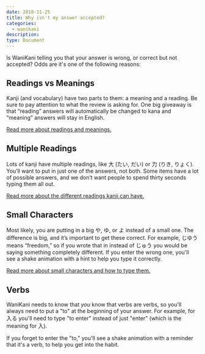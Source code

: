 ```yaml
---
date: 2018-11-25
title: Why isn't my answer accepted?
categories:
  - wanikani
description:
type: Document
---
```


Is WaniKani telling you that your answer is wrong, or correct but not accepted? Odds are it's one of the following reasons:

## Readings vs Meanings

Kanji (and vocabulary) have two parts to them: a meaning and a reading. Be sure to pay attention to what the review is asking for. One big giveaway is that “reading” answers will automatically be changed to kana and “meaning” answers will stay in English.

[Read more about readings and meanings.](/wanikani/japanese/readings-vs-meanings/)

## Multiple Readings

Lots of kanji have multiple readings, like 大 (たい, だい) or 力 (りき, りょく). You’ll want to put in just one of the answers, not both. Some items have a lot of possible answers, and we don’t want people to spend thirty seconds typing them all out.

[Read more about the different readings kanji can have.](/wanikani/multiple-readings/)

## Small Characters

Most likely, you are putting in a big や, ゆ, or よ instead of a small one. The difference is big, and it’s important to get these correct. For example, じゆう means “freedom,” so if you wrote that in instead of じゅう you would be saying something completely different. If you enter the wrong one, you'll see a shake animation with a hint to help you type it correctly.

[Read more about small characters and how to type them.](/japanese/small_characters/)

## Verbs

WaniKani needs to know that _you_ know that verbs are verbs, so you'll always need to put a "to" at the beginning of your answer. For example, for 入る you'll need to type "to enter" instead of just "enter" (which is the meaning for 入).

If you forget to enter the "to," you'll see a shake animation with a reminder that it's a verb, to help you get into the habit.
